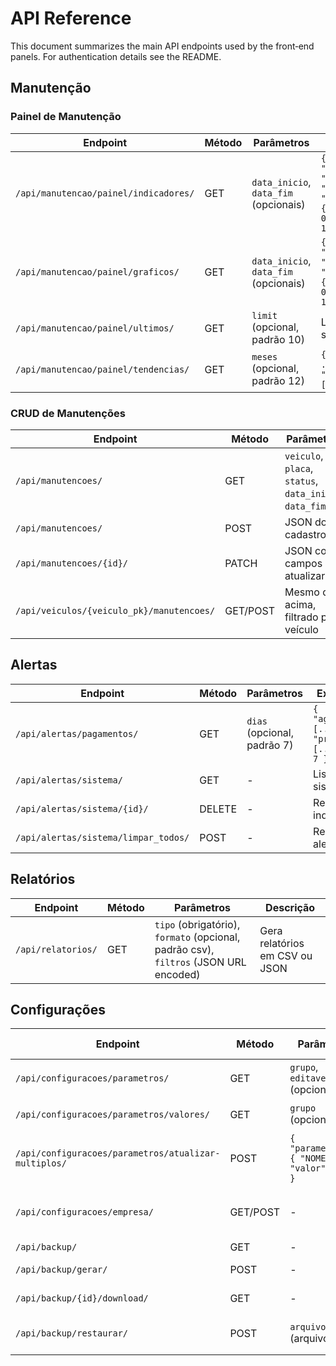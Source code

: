 # API Reference

This document summarizes the main API endpoints used by the front‑end panels. For authentication details see the README.

## Manutenção

### Painel de Manutenção

| Endpoint | Método | Parâmetros | Exemplo de Resposta |
|----------|--------|-------------|--------------------|
| `/api/manutencao/painel/indicadores/` | GET | `data_inicio`, `data_fim` (opcionais) | `{ "total_manutencoes": 5, "total_pecas": 1000.0, "total_mao_obra": 500.0, "valor_total": 1500.0, "filtros": {"data_inicio": "2023-01-01", "data_fim": "2023-12-31"} }` |
| `/api/manutencao/painel/graficos/` | GET | `data_inicio`, `data_fim` (opcionais) | `{ "por_status": [...], "por_veiculo": [...], "por_periodo": [...], "filtros": {"data_inicio": "2023-01-01", "data_fim": "2023-12-31"} }` |
| `/api/manutencao/painel/ultimos/` | GET | `limit` (opcional, padrão 10) | Lista de manutenções serializadas |
| `/api/manutencao/painel/tendencias/` | GET | `meses` (opcional, padrão 12) | `{ "tendencia_valor": { ... }, "frequencia_por_veiculo": [...] }` |

### CRUD de Manutenções

| Endpoint | Método | Parâmetros | Descrição |
|----------|--------|-------------|-----------|
| `/api/manutencoes/` | GET | `veiculo`, `placa`, `status`, `data_inicio`, `data_fim`, `q` | Lista manutenções com filtros opcionais |
| `/api/manutencoes/` | POST | JSON do cadastro | Cria uma manutenção |
| `/api/manutencoes/{id}/` | PATCH | JSON com campos a atualizar | Edita manutenção existente |
| `/api/veiculos/{veiculo_pk}/manutencoes/` | GET/POST | Mesmo que acima, filtrado pelo veículo | Rotas aninhadas por veículo |

## Alertas

| Endpoint | Método | Parâmetros | Exemplo de Resposta |
|----------|--------|-------------|--------------------|
| `/api/alertas/pagamentos/` | GET | `dias` (opcional, padrão 7) | `{ "agregados_pendentes": [...], "proprios_pendentes": [...], "dias_alerta": 7 }` |
| `/api/alertas/sistema/` | GET | - | Lista de alertas do sistema |
| `/api/alertas/sistema/{id}/` | DELETE | - | Remove o alerta indicado |
| `/api/alertas/sistema/limpar_todos/` | POST | - | Remove todos os alertas |

## Relatórios

| Endpoint | Método | Parâmetros | Descrição |
|----------|--------|-------------|-----------|
| `/api/relatorios/` | GET | `tipo` (obrigatório), `formato` (opcional, padrão csv), `filtros` (JSON URL encoded) | Gera relatórios em CSV ou JSON |

## Configurações

| Endpoint | Método | Parâmetros | Exemplo de Resposta |
|----------|--------|-------------|--------------------|
| `/api/configuracoes/parametros/` | GET | `grupo`, `editavel` (opcionais) | Lista de parâmetros |
| `/api/configuracoes/parametros/valores/` | GET | `grupo` (opcional) | `{ "NOME_PARAM": "valor" }` |
| `/api/configuracoes/parametros/atualizar-multiplos/` | POST | `{ "parametros": { "NOME": "valor", ... } }` | Atualiza parâmetros em lote |
| `/api/configuracoes/empresa/` | GET/POST | - | Obtém ou atualiza dados da empresa |
| `/api/backup/` | GET | - | Lista backups |
| `/api/backup/gerar/` | POST | - | Gera um novo backup |
| `/api/backup/{id}/download/` | GET | - | Baixa o backup |
| `/api/backup/restaurar/` | POST | `arquivo_backup` (arquivo) | Restaura a partir de um backup |


